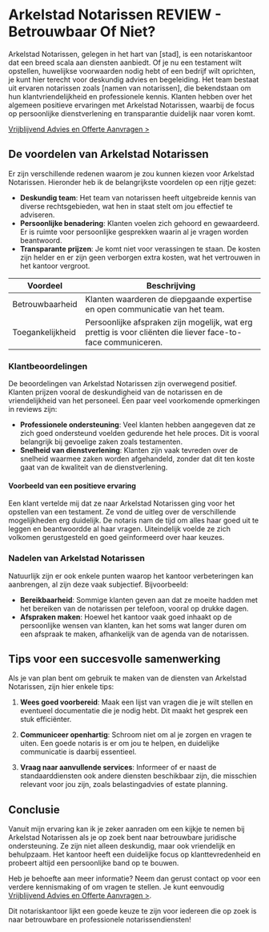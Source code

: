 # Arkelstad Notarissen REVIEW - Betrouwbaar Of Niet?

Arkelstad Notarissen, gelegen in het hart van [stad], is een notariskantoor dat een breed scala aan diensten aanbiedt. Of je nu een testament wilt opstellen, huwelijkse voorwaarden nodig hebt of een bedrijf wilt oprichten, je kunt hier terecht voor deskundig advies en begeleiding. Het team bestaat uit ervaren notarissen zoals [namen van notarissen], die bekendstaan om hun klantvriendelijkheid en professionele kennis. Klanten hebben over het algemeen positieve ervaringen met Arkelstad Notarissen, waarbij de focus op persoonlijke dienstverlening en transparantie duidelijk naar voren komt.

[Vrijblijvend Advies en Offerte Aanvragen >](https://notarissen-online.nl/zun)

## De voordelen van Arkelstad Notarissen

Er zijn verschillende redenen waarom je zou kunnen kiezen voor Arkelstad Notarissen. Hieronder heb ik de belangrijkste voordelen op een rijtje gezet:

- **Deskundig team**: Het team van notarissen heeft uitgebreide kennis van diverse rechtsgebieden, wat hen in staat stelt om jou effectief te adviseren.
- **Persoonlijke benadering**: Klanten voelen zich gehoord en gewaardeerd. Er is ruimte voor persoonlijke gesprekken waarin al je vragen worden beantwoord.
- **Transparante prijzen**: Je komt niet voor verassingen te staan. De kosten zijn helder en er zijn geen verborgen extra kosten, wat het vertrouwen in het kantoor vergroot.
  
| Voordeel                | Beschrijving                          |
|------------------------|--------------------------------------|
| Betrouwbaarheid         | Klanten waarderen de diepgaande expertise en open communicatie van het team. |
| Toegankelijkheid        | Persoonlijke afspraken zijn mogelijk, wat erg prettig is voor cliënten die liever face-to-face communiceren. |

### Klantbeoordelingen

De beoordelingen van Arkelstad Notarissen zijn overwegend positief. Klanten prijzen vooral de deskundigheid van de notarissen en de vriendelijkheid van het personeel. Een paar veel voorkomende opmerkingen in reviews zijn:

- **Professionele ondersteuning**: Veel klanten hebben aangegeven dat ze zich goed ondersteund voelden gedurende het hele proces. Dit is vooral belangrijk bij gevoelige zaken zoals testamenten.
- **Snelheid van dienstverlening**: Klanten zijn vaak tevreden over de snelheid waarmee zaken worden afgehandeld, zonder dat dit ten koste gaat van de kwaliteit van de dienstverlening.

#### Voorbeeld van een positieve ervaring

Een klant vertelde mij dat ze naar Arkelstad Notarissen ging voor het opstellen van een testament. Ze vond de uitleg over de verschillende mogelijkheden erg duidelijk. De notaris nam de tijd om alles haar goed uit te leggen en beantwoordde al haar vragen. Uiteindelijk voelde ze zich volkomen gerustgesteld en goed geïnformeerd over haar keuzes. 

### Nadelen van Arkelstad Notarissen

Natuurlijk zijn er ook enkele punten waarop het kantoor verbeteringen kan aanbrengen, al zijn deze vaak subjectief. Bijvoorbeeld:

- **Bereikbaarheid**: Sommige klanten geven aan dat ze moeite hadden met het bereiken van de notarissen per telefoon, vooral op drukke dagen.
- **Afspraken maken**: Hoewel het kantoor vaak goed inhaakt op de persoonlijke wensen van klanten, kan het soms wat langer duren om een afspraak te maken, afhankelijk van de agenda van de notarissen.

## Tips voor een succesvolle samenwerking

Als je van plan bent om gebruik te maken van de diensten van Arkelstad Notarissen, zijn hier enkele tips:

1. **Wees goed voorbereid**: Maak een lijst van vragen die je wilt stellen en eventueel documentatie die je nodig hebt. Dit maakt het gesprek een stuk efficiënter.
   
2. **Communiceer openhartig**: Schroom niet om al je zorgen en vragen te uiten. Een goede notaris is er om jou te helpen, en duidelijke communicatie is daarbij essentieel.

3. **Vraag naar aanvullende services**: Informeer of er naast de standaarddiensten ook andere diensten beschikbaar zijn, die misschien relevant voor jou zijn, zoals belastingadvies of estate planning.

## Conclusie

Vanuit mijn ervaring kan ik je zeker aanraden om een kijkje te nemen bij Arkelstad Notarissen als je op zoek bent naar betrouwbare juridische ondersteuning. Ze zijn niet alleen deskundig, maar ook vriendelijk en behulpzaam. Het kantoor heeft een duidelijke focus op klanttevredenheid en probeert altijd een persoonlijke band op te bouwen.

Heb je behoefte aan meer informatie? Neem dan gerust contact op voor een verdere kennismaking of om vragen te stellen. Je kunt eenvoudig [Vrijblijvend Advies en Offerte Aanvragen >](https://notarissen-online.nl/zun).

Dit notariskantoor lijkt een goede keuze te zijn voor iedereen die op zoek is naar betrouwbare en professionele notarissendiensten!